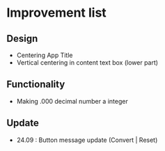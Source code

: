# Improvement list
## Design
- Centering App Title
- Vertical centering in content text box (lower part)
## Functionality
- Making .000 decimal number a integer
## Update
- 24.09 : Button message update (Convert | Reset)
